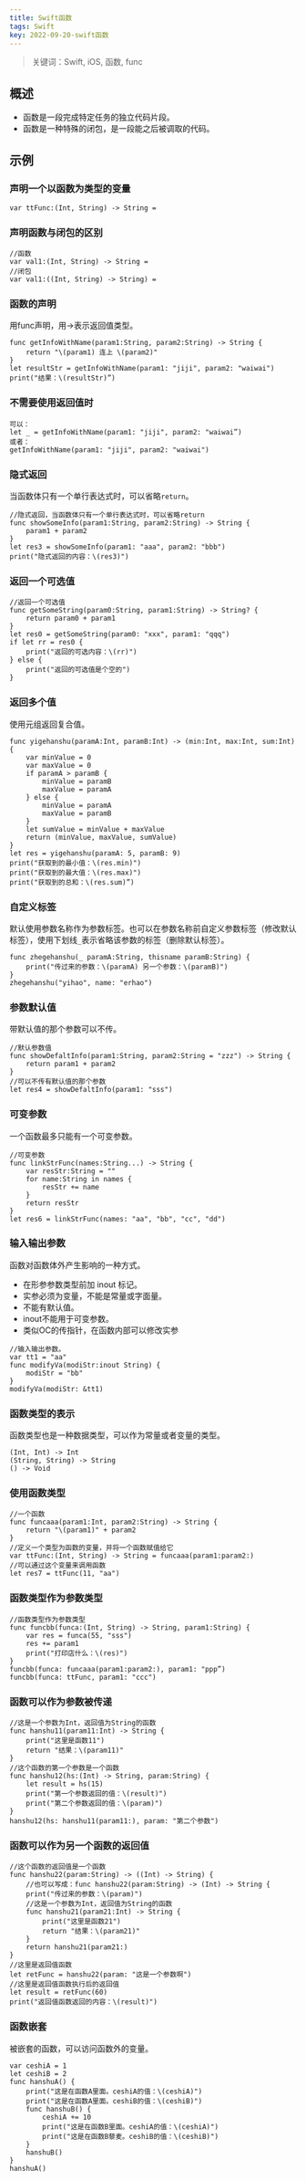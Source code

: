 ```yaml
---
title: Swift函数
tags: Swift
key: 2022-09-20-swift函数
---
```

> 关键词：Swift, iOS, 函数, func

## 概述

* 函数是一段完成特定任务的独立代码片段。
* 函数是一种特殊的闭包，是一段能之后被调取的代码。

## 示例

### 声明一个以函数为类型的变量

```
var ttFunc:(Int, String) -> String = 
```

### 声明函数与闭包的区别

```
//函数
var val1:(Int, String) -> String = 
//闭包
var val1:((Int, String) -> String) =
```

### 函数的声明

用func声明，用->表示返回值类型。

```
func getInfoWithName(param1:String, param2:String) -> String {
    return "\(param1) 连上 \(param2)"
}
let resultStr = getInfoWithName(param1: "jiji", param2: "waiwai")
print("结果：\(resultStr)”)
```

### 不需要使用返回值时

```
可以：
let _ = getInfoWithName(param1: "jiji", param2: "waiwai”)
或者：
getInfoWithName(param1: "jiji", param2: "waiwai")
```

### 隐式返回

当函数体只有一个单行表达式时，可以省略`return`。

```
//隐式返回，当函数体只有一个单行表达式时，可以省略return
func showSomeInfo(param1:String, param2:String) -> String {
    param1 + param2
}
let res3 = showSomeInfo(param1: "aaa", param2: "bbb")
print("隐式返回的内容：\(res3)")
```

### 返回一个可选值

```
//返回一个可选值
func getSomeString(param0:String, param1:String) -> String? {
    return param0 + param1
}
let res0 = getSomeString(param0: "xxx", param1: "qqq")
if let rr = res0 {
    print("返回的可选内容：\(rr)")
} else {
    print("返回的可选值是个空的")
}
```

### 返回多个值

使用元组返回复合值。

```
func yigehanshu(paramA:Int, paramB:Int) -> (min:Int, max:Int, sum:Int) {
    var minValue = 0
    var maxValue = 0
    if paramA > paramB {
        minValue = paramB
        maxValue = paramA
    } else {
        minValue = paramA
        maxValue = paramB
    }
    let sumValue = minValue + maxValue
    return (minValue, maxValue, sumValue)
}
let res = yigehanshu(paramA: 5, paramB: 9)
print("获取到的最小值：\(res.min)")
print("获取到的最大值：\(res.max)")
print("获取到的总和：\(res.sum)”)
```

### 自定义标签

默认使用参数名称作为参数标签。也可以在参数名称前自定义参数标签（修改默认标签），使用下划线`_`表示省略该参数的标签（删除默认标签）。

```
func zhegehanshu(_ paramA:String, thisname paramB:String) {
    print("传过来的参数：\(paramA) 另一个参数：\(paramB)")
}
zhegehanshu("yihao", name: "erhao")
```

### 参数默认值

带默认值的那个参数可以不传。

```
//默认参数值
func showDefaltInfo(param1:String, param2:String = "zzz") -> String {
    return param1 + param2
}
//可以不传有默认值的那个参数
let res4 = showDefaltInfo(param1: "sss")
```

### 可变参数

一个函数最多只能有一个可变参数。

```
//可变参数
func linkStrFunc(names:String...) -> String {
    var resStr:String = ""
    for name:String in names {
        resStr += name
    }
    return resStr
}
let res6 = linkStrFunc(names: "aa", "bb", "cc", "dd")
```

### 输入输出参数

函数对函数体外产生影响的一种方式。

* 在形参参数类型前加 inout 标记。
* 实参必须为变量，不能是常量或字面量。
* 不能有默认值。
* inout不能用于可变参数。
* 类似OC的传指针，在函数内部可以修改实参

```
//输入输出参数。
var tt1 = "aa"
func modifyVa(modiStr:inout String) {
    modiStr = "bb"
}
modifyVa(modiStr: &tt1)
```

### 函数类型的表示

函数类型也是一种数据类型，可以作为常量或者变量的类型。

```
(Int, Int) -> Int
(String, String) -> String
() -> Void
```

### 使用函数类型

```
//一个函数
func funcaaa(param1:Int, param2:String) -> String {
    return "\(param1)" + param2
}
//定义一个类型为函数的变量，并将一个函数赋值给它
var ttFunc:(Int, String) -> String = funcaaa(param1:param2:)
//可以通过这个变量来调用函数
let res7 = ttFunc(11, "aa")
```

### 函数类型作为参数类型

```
//函数类型作为参数类型
func funcbb(funca:(Int, String) -> String, param1:String) {
    var res = funca(55, "sss")
    res += param1
    print("打印店什么：\(res)")
}
funcbb(funca: funcaaa(param1:param2:), param1: "ppp”)
funcbb(funca: ttFunc, param1: "ccc")
```

### 函数可以作为参数被传递

```
//这是一个参数为Int，返回值为String的函数
func hanshu11(param11:Int) -> String {
    print("这里是函数11")
    return "结果：\(param11)"
}
//这个函数的第一个参数是一个函数
func hanshu12(hs:(Int) -> String, param:String) {
    let result = hs(15)
    print("第一个参数返回的值：\(result)")
    print("第二个参数返回的值：\(param)")
}
hanshu12(hs: hanshu11(param11:), param: "第二个参数")
```

### 函数可以作为另一个函数的返回值

```
//这个函数的返回值是一个函数
func hanshu22(param:String) -> ((Int) -> String) {
    //也可以写成：func hanshu22(param:String) -> (Int) -> String {
    print("传过来的参数：\(param)")
    //这是一个参数为Int，返回值为String的函数
    func hanshu21(param21:Int) -> String {
        print("这里是函数21")
        return "结果：\(param21)"
    }
    return hanshu21(param21:)
}
//这里是返回值函数
let retFunc = hanshu22(param: "这是一个参数啊")
//这里是返回值函数执行后的返回值
let result = retFunc(60)
print("返回值函数返回的内容：\(result)")
```

### 函数嵌套

被嵌套的函数，可以访问函数外的变量。

```
var ceshiA = 1
let ceshiB = 2
func hanshuA() {
    print("这是在函数A里面。ceshiA的值：\(ceshiA)")
    print("这是在函数A里面。ceshiB的值：\(ceshiB)")
    func hanshuB() {
        ceshiA += 10
        print("这是在函数B里面。ceshiA的值：\(ceshiA)")
        print("这是在函数B藜麦。ceshiB的值：\(ceshiB)")
    }
    hanshuB()
}
hanshuA()
```


